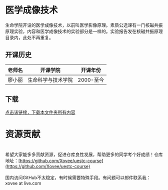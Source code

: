 # 医学成像技术

生命学院开设的医学成像技术，以前叫医学影像原理。素质公选课有一门核磁共振原理实验，内容和医学成像技术的实验部分是一样的。实验报告发在核磁共振原理目录内，此处不再重复。

## 开课历史

|老师名|开课学院|开课年份|
---|---|---
|廖小丽|生命科学与技术学院|2000-至今|

## 下载

[点击该链接，下载本文件夹所有内容](https://xovee.github.io/gitzip/?https://github.com/Xovee/uestc-course/tree/main/课程目录/医学成像技术)<br><h1>资源贡献</h1><br>希望大家能多多贡献资源，促进仓库良性发展，帮助更多的同学考个好成绩！仓库地址：[https://github.com/Xovee/uestc-course](https://github.com/Xovee/uestc-course)<br><br>国内访问GitHub不太稳定，有时候需要特殊手段。有问题可以邮件联系我：xovee at live.com